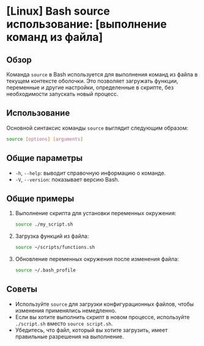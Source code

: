 # [Linux] Bash source использование: [выполнение команд из файла]

## Обзор
Команда `source` в Bash используется для выполнения команд из файла в текущем контексте оболочки. Это позволяет загружать функции, переменные и другие настройки, определенные в скрипте, без необходимости запускать новый процесс.

## Использование
Основной синтаксис команды `source` выглядит следующим образом:

```bash
source [options] [arguments]
```

## Общие параметры
- `-h`, `--help`: выводит справочную информацию о команде.
- `-V`, `--version`: показывает версию Bash.

## Общие примеры
1. Выполнение скрипта для установки переменных окружения:
   ```bash
   source ./my_script.sh
   ```

2. Загрузка функций из файла:
   ```bash
   source ~/scripts/functions.sh
   ```

3. Обновление переменных окружения после изменения файла:
   ```bash
   source ~/.bash_profile
   ```

## Советы
- Используйте `source` для загрузки конфигурационных файлов, чтобы изменения применялись немедленно.
- Если вы хотите выполнить скрипт в новом процессе, используйте `./script.sh` вместо `source script.sh`.
- Убедитесь, что файл, который вы хотите загрузить, имеет правильные разрешения на выполнение.